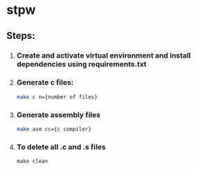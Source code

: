 # stpw

## Steps:
1. ### Create and activate virtual environment and install dependencies using requirements.txt
2. ### Generate c files:
    ``` bash
    make c n={number of files}
    ```
3. ### Generate assembly files
    ``` bash
    make asm cc={c compiler}
    ```
4. ### To delete all .c and .s files
    ```
    make clean
    ```
